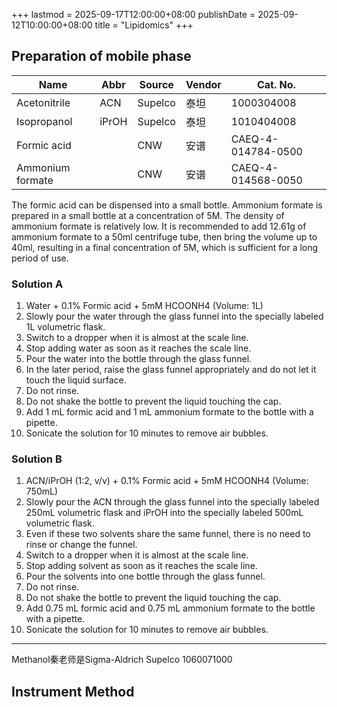 +++
lastmod = 2025-09-17T12:00:00+08:00
publishDate = 2025-09-12T10:00:00+08:00
title = "Lipidomics"
+++

## Preparation of mobile phase

|Name|Abbr|Source|Vendor|Cat. No.|
|-|-|-|-|-|
|Acetonitrile|ACN|Supelco|泰坦|1000304008|
|Isopropanol|iPrOH|Supelco|泰坦|1010404008|
|Formic acid||CNW|安谱|CAEQ-4-014784-0500|
|Ammonium formate||CNW|安谱|CAEQ-4-014568-0050|

The formic acid can be dispensed into a small bottle.
Ammonium formate is prepared in a small bottle at a concentration of 5M. The density of ammonium formate is relatively low. It is recommended to add 12.61g of ammonium formate to a 50ml centrifuge tube, then bring the volume up to 40ml, resulting in a final concentration of 5M, which is sufficient for a long period of use.

### Solution A

1. Water + 0.1% Formic acid + 5mM HCOONH4 (Volume: 1L)
2. Slowly pour the water through the glass funnel into the specially labeled 1L volumetric flask.
3. Switch to a dropper when it is almost at the scale line.
4. Stop adding water as soon as it reaches the scale line.
5. Pour the water into the bottle through the glass funnel.
6. In the later period, raise the glass funnel appropriately and do not let it touch the liquid surface.
7. Do not rinse.
8. Do not shake the bottle to prevent the liquid touching the cap.
9. Add 1 mL formic acid and 1 mL ammonium formate to the bottle with a pipette.
10. Sonicate the solution for 10 minutes to remove air bubbles.

### Solution B

1. ACN/iPrOH (1:2, v/v) + 0.1% Formic acid + 5mM HCOONH4 (Volume: 750mL)
2. Slowly pour the ACN through the glass funnel into the specially labeled 250mL volumetric flask and iPrOH into the specially labeled 500mL volumetric flask.
3. Even if these two solvents share the same funnel, there is no need to rinse or change the funnel.
4. Switch to a dropper when it is almost at the scale line.
5. Stop adding solvent as soon as it reaches the scale line.
6. Pour the solvents into one bottle through the glass funnel.
7. Do not rinse.
8. Do not shake the bottle to prevent the liquid touching the cap.
9. Add 0.75 mL formic acid and 0.75 mL ammonium formate to the bottle with a pipette.
10. Sonicate the solution for 10 minutes to remove air bubbles.

---
Methanol秦老师是Sigma-Aldrich Supelco 1060071000

## Instrument Method